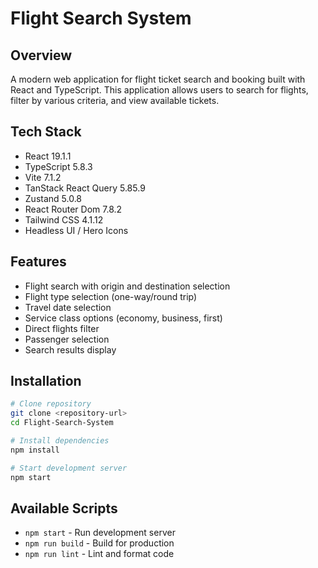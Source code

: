 # Flight Search System

## Overview
A modern web application for flight ticket search and booking built with React and TypeScript. This application allows users to search for flights, filter by various criteria, and view available tickets.

## Tech Stack
- React 19.1.1
- TypeScript 5.8.3
- Vite 7.1.2
- TanStack React Query 5.85.9
- Zustand 5.0.8
- React Router Dom 7.8.2
- Tailwind CSS 4.1.12
- Headless UI / Hero Icons

## Features
- Flight search with origin and destination selection
- Flight type selection (one-way/round trip)
- Travel date selection
- Service class options (economy, business, first)
- Direct flights filter
- Passenger selection
- Search results display

## Installation
``` bash
# Clone repository
git clone <repository-url>
cd Flight-Search-System

# Install dependencies
npm install

# Start development server
npm start
```
## Available Scripts
- `npm start` - Run development server
- `npm run build` - Build for production
- `npm run lint` - Lint and format code


